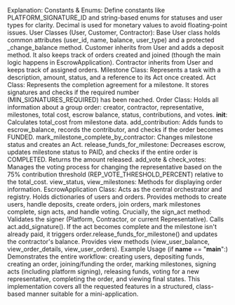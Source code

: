 Explanation:
Constants & Enums: Define constants like PLATFORM_SIGNATURE_ID and string-based enums for statuses and user types for clarity. Decimal is used for monetary values to avoid floating-point issues.
User Classes (User, Customer, Contractor):
Base User class holds common attributes (user_id, name, balance, user_type) and a protected _change_balance method.
Customer inherits from User and adds a deposit method. It also keeps track of orders created and joined (though the main logic happens in EscrowApplication).
Contractor inherits from User and keeps track of assigned orders.
Milestone Class: Represents a task with a description, amount, status, and a reference to its Act once created.
Act Class: Represents the completion agreement for a milestone. It stores signatures and checks if the required number (MIN_SIGNATURES_REQUIRED) has been reached.
Order Class:
Holds all information about a group order: creator, contractor, representative, milestones, total cost, escrow balance, status, contributions, and votes.
__init__: Calculates total_cost from milestone data.
add_contribution: Adds funds to escrow_balance, records the contributor, and checks if the order becomes FUNDED.
mark_milestone_complete_by_contractor: Changes milestone status and creates an Act.
release_funds_for_milestone: Decreases escrow, updates milestone status to PAID, and checks if the entire order is COMPLETED. Returns the amount released.
add_vote & check_votes: Manages the voting process for changing the representative based on the 75% contribution threshold (REP_VOTE_THRESHOLD_PERCENT) relative to the total_cost.
view_status, view_milestones: Methods for displaying order information.
EscrowApplication Class:
Acts as the central orchestrator and registry.
Holds dictionaries of users and orders.
Provides methods to create users, handle deposits, create orders, join orders, mark milestones complete, sign acts, and handle voting.
Crucially, the sign_act method:
Validates the signer (Platform, Contractor, or current Representative).
Calls act.add_signature().
If the act becomes complete and the milestone isn't already paid, it triggers order.release_funds_for_milestone() and updates the contractor's balance.
Provides view methods (view_user_balance, view_order_details, view_user_orders).
Example Usage (if __name__ == "__main__":)
Demonstrates the entire workflow: creating users, depositing funds, creating an order, joining/funding the order, marking milestones, signing acts (including platform signing), releasing funds, voting for a new representative, completing the order, and viewing final states.
This implementation covers all the requested features in a structured, class-based manner suitable for a mini-application.